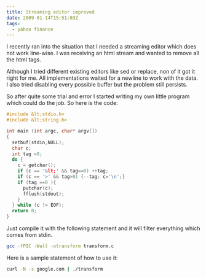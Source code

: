 ```yaml
---
title: Streaming editor improved
date: 2009-01-14T15:51:03Z
tags:
  - yahoo finance
---
```

I recently ran into the situation that I needed a streaming editor which does not work line-wise. I was receiving an html stream and wanted to remove all the html tags.

Although I tried different existing editors like sed or replace, non of it got it right for me. All implementations waited for a newline to work with the data. I also tried disabling every possible buffer but the problem still persists.

So after quite some trial and error I started writing my own little program which could do the job. So here is the code:

```c
#include &lt;stdio.h>
#include &lt;string.h>

int main (int argc, char* argv[])
{
  setbuf(stdin,NULL);
  char c;
  int tag =0;
  do {
    c = getchar();
    if (c == '&lt;' && tag==0) ++tag;
    if (c == '>' && tag>0) {--tag; c='\n';}
    if (tag ==0 ){
      putchar(c);
      fflush(stdout);
    }
  } while (c != EOF);
  return 0;
}
```

Just compile it with the following statement and it will filter everything which comes from stdin.

```bash
gcc -fPIC -Wall -otransform transform.c
```

Here is a sample statement of how to use it:

```bash
curl -N -s google.com | ./transform
```